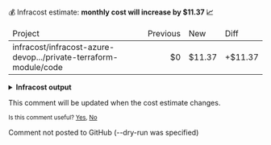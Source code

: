 
💰 Infracost estimate: **monthly cost will increase by $11.37 📈**
<table>
  <thead>
    <td>Project</td>
    <td>Previous</td>
    <td>New</td>
    <td>Diff</td>
  </thead>
  <tbody>
    <tr>
      <td>infracost/infracost-azure-devop.../private-terraform-module/code</td>
      <td align="right">$0</td>
      <td align="right">$11.37</td>
      <td>+$11.37</td>
    </tr>
  </tbody>
</table>

<details>
<summary><strong>Infracost output</strong></summary>

```
Project: infracost/infracost-azure-devops/examples/private-terraform-module/code

+ module.ec2_cluster.aws_instance.this[0]
  +$11.37

    + Instance usage (Linux/UNIX, on-demand, t2.micro)
      +$8.47

    + EC2 detailed monitoring
      +$2.10

    + root_block_device
    
        + Storage (general purpose SSD, gp2)
          +$0.80

Monthly cost change for infracost/infracost-azure-devops/examples/private-terraform-module/code
Amount:  +$11.37 ($0.00 → $11.37)

──────────────────────────────────
Key: ~ changed, + added, - removed

1 cloud resource was detected:
∙ 1 was estimated, 1 includes usage-based costs, see https://infracost.io/usage-file
```
</details>

This comment will be updated when the cost estimate changes.

<sub>
  Is this comment useful? <a href="https://www.infracost.io/feedback/submit/?value=yes" rel="noopener noreferrer" target="_blank">Yes</a>, <a href="https://www.infracost.io/feedback/submit/?value=no" rel="noopener noreferrer" target="_blank">No</a>
</sub>

Comment not posted to GitHub (--dry-run was specified)
